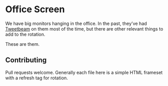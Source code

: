 Office Screen
=============

We have big monitors hanging in the office. In the past, they’ve had
[Tweetbeam](http://www.tweetbeam.com/show?query=codeforamerica) on them most
of the time, but there are other relevant things to add to the rotation.

These are them.

Contributing
----

Pull requests welcome. Generally each file here is a simple HTML frameset
with a refresh tag for rotation.
